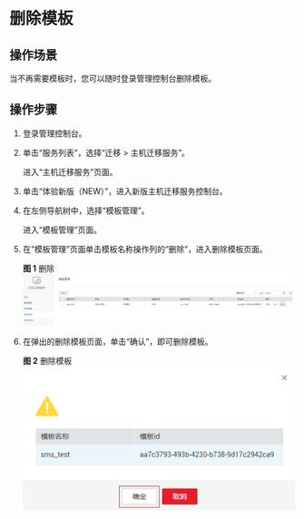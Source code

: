 # 删除模板<a name="sms_03_0049"></a>

## 操作场景<a name="zh-cn_topic_0248056540_section1566111211466"></a>

当不再需要模板时，您可以随时登录管理控制台删除模板。

## 操作步骤<a name="zh-cn_topic_0248056540_section8920141595719"></a>

1.  登录管理控制台。
2.  单击“服务列表”，选择“迁移 \> 主机迁移服务”。

    进入“主机迁移服务”页面。

3.  单击“体验新版（NEW）”，进入新版主机迁移服务控制台。
4.  在左侧导航树中，选择“模板管理”。

    进入“模板管理”页面。

5.  在“模板管理”页面单击模板名称操作列的“删除”，进入删除模板页面。

    **图 1**  删除<a name="zh-cn_topic_0248056540_fig6310135664717"></a>  
    ![](figures/删除-8.png "删除-8")

6.  在弹出的删除模板页面，单击“确认”，即可删除模板。

    **图 2**  删除模板<a name="zh-cn_topic_0248056540_fig3494264532"></a>  
    ![](figures/删除模板-9.png "删除模板-9")


